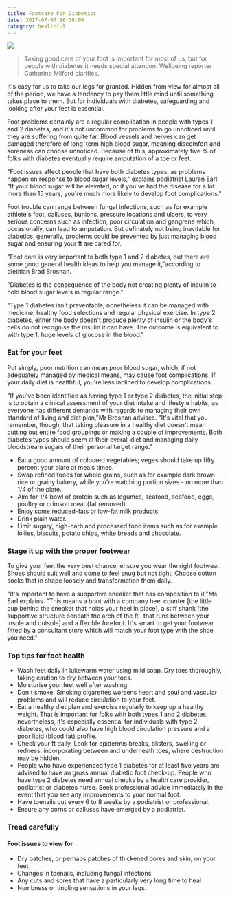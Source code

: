 ```yaml
---
title: Footcare For Diabetics
date: 2017-07-07 16:38:00
category: healthful
---
```


![](/images/2.jpg)

<blockquote>
Taking good care of your foot is important for most of us, but for people with diabetes it needs special attention. Wellbeing reporter Catherine Milford clarifies.
</blockquote>

It's easy for us to take our legs for granted. Hidden from view for almost all of the period, we have a tendency to pay them little mind until something takes place to them. But for individuals with diabetes, safeguarding and looking after your feet is essential.

Foot problems certainly are a regular complication in people with types 1 and 2 diabetes, and it's not uncommon for problems to go unnoticed until they are suffering from quite far. Blood vessels and nerves can get damaged therefore of long-term high blood sugar, meaning discomfort and soreness can choose unnoticed. Because of this, approximately five % of folks with diabetes eventually require amputation of a toe or feet.

<!-- more -->

"Foot issues affect people that have both diabetes types, as problems happen on response to blood sugar levels," explains podiatrist Lauren Earl. "If your blood sugar will be elevated, or if you've had the disease for a lot more than 15 years, you're much more likely to develop foot complications."

Foot trouble can range between fungal infections, such as for example athlete's foot, calluses, bunions, pressure locations and ulcers, to very serious concerns such as infection, poor circulation and gangrene which, occasionally, can lead to amputation. But definately not being inevitable for diabetics, generally, problems could be prevented by just managing blood sugar and ensuring your ft are cared for.

"Foot care is very important to both type 1 and 2 diabetes, but there are some good general health ideas to help you manage it,"according to dietitian Brad Brosnan. 

"Diabetes is the consequence of the body not creating plenty of insulin to hold blood sugar levels in regular range."

"Type 1 diabetes isn't preventable, nonetheless it can be managed with medicine, healthy food selections and regular physical exercise. In type 2 diabetes, either the body doesn't produce plenty of insulin or the body's cells do not recognise the insulin it can have. The outcome is equivalent to with type 1, huge levels of glucose in the blood."

### Eat for your feet

Put simply, poor nutrition can mean poor blood sugar, which, if not adequately managed by medical means, may cause foot complications. If your daily diet is healthful, you're less inclined to develop complications.

"If you've been identified as having type 1 or type 2 diabetes, the initial step is to obtain a clinical assessment of your diet intake and lifestyle habits, as everyone has different demands with regards to managing their own standard of living and diet plan,"Mr Brosnan advises. "It's vital that you remember, though, that taking pleasure in a healthy diet doesn't mean cutting out entire food groupings or making a couple of improvements. Both diabetes types should seem at their overall diet and managing daily bloodstream sugars of their personal target range."

- Eat a good amount of coloured vegetables; veges should take up fifty percent your plate at meals times.
- Swap refined foods for whole grains, such as for example dark brown rice or grainy bakery, while you're watching portion sizes - no more than 1/4 of the plate.
- Aim for 1/4 bowl of protein such as legumes, seafood, seafood, eggs, poultry or crimson meat (fat removed).
- Enjoy some reduced-fats or low-fat milk products.
- Drink plain water.
- Limit sugary, high-carb and processed food items such as for example lollies, biscuits, potato chips, white breads and chocolate.

### Stage it up with the proper footwear

To give your feet the very best chance, ensure you wear the right footwear. Shoes should suit well and come to feel snug but not tight. Choose cotton socks that in shape loosely and transformation them daily.

"It's important to have a supportive sneaker that has composition to it,"Ms Earl explains. "This means a boot with a company heel counter [the little cup behind the sneaker that holds your heel in place], a stiff shank [the supportive structure beneath the arch of the ft . that runs between your insole and outsole] and a flexible forefoot. It's smart to get your footwear fitted by a consultant store which will match your foot type with the shoe you need."

### Top tips for foot health

- Wash feet daily in lukewarm water using mild soap. Dry toes thoroughly, taking caution to dry between your toes.
- Moisturise your feet well after washing.
- Don't smoke. Smoking cigarettes worsens heart and soul and vascular problems and will reduce circulation to your feet.
- Eat a healthy diet plan and exercise regularly to keep up a healthy weight. That is important for folks with both types 1 and 2 diabetes, nevertheless, it's especially essential for individuals with type 2 diabetes, who could also have high blood circulation pressure and a poor lipid (blood fat) profile.
- Check your ft daily. Look for epidermis breaks, blisters, swelling or redness, incorporating between and underneath toes, where destruction may be hidden.
- People who have experienced type 1 diabetes for at least five years are advised to have an gross annual diabetic foot check-up. People who have type 2 diabetes need annual checks by a health care provider, podiatrist or diabetes nurse. Seek professional advice immediately in the event that you see any improvements to your normal foot.
- Have toenails cut every 6 to 8 weeks by a podiatrist or professional.
- Ensure any corns or calluses have emerged by a podiatrist.

### Tread carefully

#### Foot issues to view for
- Dry patches, or perhaps patches of thickened pores and skin, on your feet
- Changes in toenails, including fungal infections
- Any cuts and sores that have a particularly very long time to heal
- Numbness or tingling sensations in your legs.